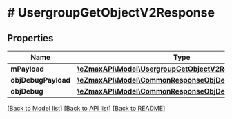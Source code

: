# # UsergroupGetObjectV2Response

## Properties

Name | Type | Description | Notes
------------ | ------------- | ------------- | -------------
**mPayload** | [**\eZmaxAPI\Model\UsergroupGetObjectV2ResponseMPayload**](UsergroupGetObjectV2ResponseMPayload.md) |  |
**objDebugPayload** | [**\eZmaxAPI\Model\CommonResponseObjDebugPayload**](CommonResponseObjDebugPayload.md) |  | [optional]
**objDebug** | [**\eZmaxAPI\Model\CommonResponseObjDebug**](CommonResponseObjDebug.md) |  | [optional]

[[Back to Model list]](../../README.md#models) [[Back to API list]](../../README.md#endpoints) [[Back to README]](../../README.md)
